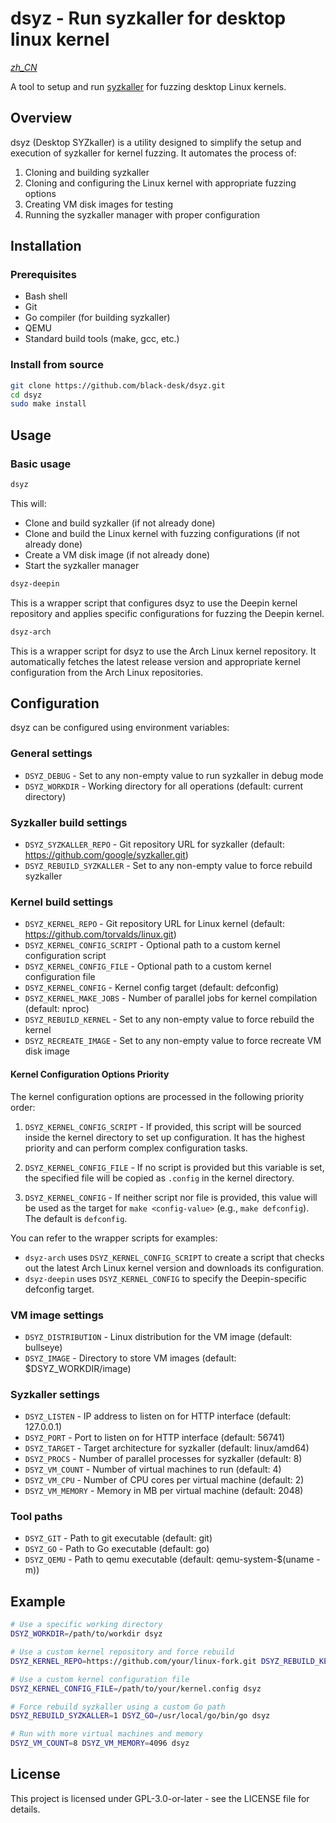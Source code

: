 <!--
SPDX-License-Identifier: GPL-3.0-or-later
SPDX-FileCopyrightText: Chen Linxuan <me@black-desk.cn>
-->

# dsyz - Run syzkaller for desktop linux kernel

*[zh_CN](README.zh_CN.md)*

A tool to setup and run [syzkaller](https://github.com/google/syzkaller) for fuzzing desktop Linux kernels.

## Overview

dsyz (Desktop SYZkaller) is a utility designed to simplify the setup and execution of syzkaller for kernel fuzzing. It automates the process of:

1. Cloning and building syzkaller
2. Cloning and configuring the Linux kernel with appropriate fuzzing options
3. Creating VM disk images for testing
4. Running the syzkaller manager with proper configuration

## Installation

### Prerequisites

- Bash shell
- Git
- Go compiler (for building syzkaller)
- QEMU
- Standard build tools (make, gcc, etc.)

### Install from source

```bash
git clone https://github.com/black-desk/dsyz.git
cd dsyz
sudo make install
```

## Usage

### Basic usage

```bash
dsyz
```

This will:

- Clone and build syzkaller (if not already done)
- Clone and build the Linux kernel with fuzzing configurations (if not already done)
- Create a VM disk image (if not already done)
- Start the syzkaller manager

```bash
dsyz-deepin
```

This is a wrapper script that configures dsyz to use the Deepin kernel repository and applies specific configurations for fuzzing the Deepin kernel.

```bash
dsyz-arch
```

This is a wrapper script for dsyz to use the Arch Linux kernel repository. It automatically fetches the latest release version and appropriate kernel configuration from the Arch Linux repositories.

## Configuration

dsyz can be configured using environment variables:

### General settings

- `DSYZ_DEBUG` - Set to any non-empty value to run syzkaller in debug mode
- `DSYZ_WORKDIR` - Working directory for all operations (default: current directory)

### Syzkaller build settings

- `DSYZ_SYZKALLER_REPO` - Git repository URL for syzkaller (default: <https://github.com/google/syzkaller.git>)
- `DSYZ_REBUILD_SYZKALLER` - Set to any non-empty value to force rebuild syzkaller

### Kernel build settings

- `DSYZ_KERNEL_REPO` - Git repository URL for Linux kernel (default: <https://github.com/torvalds/linux.git>)
- `DSYZ_KERNEL_CONFIG_SCRIPT` - Optional path to a custom kernel configuration script
- `DSYZ_KERNEL_CONFIG_FILE` - Optional path to a custom kernel configuration file
- `DSYZ_KERNEL_CONFIG` - Kernel config target (default: defconfig)
- `DSYZ_KERNEL_MAKE_JOBS` - Number of parallel jobs for kernel compilation (default: nproc)
- `DSYZ_REBUILD_KERNEL` - Set to any non-empty value to force rebuild the kernel
- `DSYZ_RECREATE_IMAGE` - Set to any non-empty value to force recreate VM disk image

#### Kernel Configuration Options Priority

The kernel configuration options are processed in the following priority order:

1. `DSYZ_KERNEL_CONFIG_SCRIPT` - If provided, this script will be sourced inside the kernel directory to set up configuration. It has the highest priority and can perform complex configuration tasks.

2. `DSYZ_KERNEL_CONFIG_FILE` - If no script is provided but this variable is set, the specified file will be copied as `.config` in the kernel directory.

3. `DSYZ_KERNEL_CONFIG` - If neither script nor file is provided, this value will be used as the target for `make <config-value>` (e.g., `make defconfig`). The default is `defconfig`.

You can refer to the wrapper scripts for examples:

- `dsyz-arch` uses `DSYZ_KERNEL_CONFIG_SCRIPT` to create a script that checks out the latest Arch Linux kernel version and downloads its configuration.
- `dsyz-deepin` uses `DSYZ_KERNEL_CONFIG` to specify the Deepin-specific defconfig target.

### VM image settings

- `DSYZ_DISTRIBUTION` - Linux distribution for the VM image (default: bullseye)
- `DSYZ_IMAGE` - Directory to store VM images (default: $DSYZ_WORKDIR/image)

### Syzkaller settings

- `DSYZ_LISTEN` - IP address to listen on for HTTP interface (default: 127.0.0.1)
- `DSYZ_PORT` - Port to listen on for HTTP interface (default: 56741)
- `DSYZ_TARGET` - Target architecture for syzkaller (default: linux/amd64)
- `DSYZ_PROCS` - Number of parallel processes for syzkaller (default: 8)
- `DSYZ_VM_COUNT` - Number of virtual machines to run (default: 4)
- `DSYZ_VM_CPU` - Number of CPU cores per virtual machine (default: 2)
- `DSYZ_VM_MEMORY` - Memory in MB per virtual machine (default: 2048)

### Tool paths

- `DSYZ_GIT` - Path to git executable (default: git)
- `DSYZ_GO` - Path to Go executable (default: go)
- `DSYZ_QEMU` - Path to qemu executable (default: qemu-system-$(uname -m))

## Example

```bash
# Use a specific working directory
DSYZ_WORKDIR=/path/to/workdir dsyz

# Use a custom kernel repository and force rebuild
DSYZ_KERNEL_REPO=https://github.com/your/linux-fork.git DSYZ_REBUILD_KERNEL=1 dsyz

# Use a custom kernel configuration file
DSYZ_KERNEL_CONFIG_FILE=/path/to/your/kernel.config dsyz

# Force rebuild syzkaller using a custom Go path
DSYZ_REBUILD_SYZKALLER=1 DSYZ_GO=/usr/local/go/bin/go dsyz

# Run with more virtual machines and memory
DSYZ_VM_COUNT=8 DSYZ_VM_MEMORY=4096 dsyz
```

## License

This project is licensed under GPL-3.0-or-later - see the LICENSE file for details.
